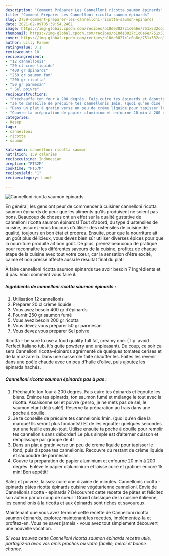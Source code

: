 ```yaml
---
description: "Comment Préparer Les Cannelloni ricotta saumon épinards"
title: "Comment Préparer Les Cannelloni ricotta saumon épinards"
slug: 2759-comment-preparer-les-cannelloni-ricotta-saumon-epinards
date: 2021-02-09T05:39:54.246Z
image: https://img-global.cpcdn.com/recipes/b18de3827c1c0a6e/751x532cq70/cannelloni-ricotta-saumon-epinards-photo-principale-de-la-recette.jpg
thumbnail: https://img-global.cpcdn.com/recipes/b18de3827c1c0a6e/751x532cq70/cannelloni-ricotta-saumon-epinards-photo-principale-de-la-recette.jpg
cover: https://img-global.cpcdn.com/recipes/b18de3827c1c0a6e/751x532cq70/cannelloni-ricotta-saumon-epinards-photo-principale-de-la-recette.jpg
author: Lilly Farmer
ratingvalue: 3.1
reviewcount: 10
recipeingredient:
- "12 cannellonis"
- "20 cl crme liquide"
- "400 gr dpinards"
- "250 gr saumon fum"
- "200 gr ricotta"
- "50 gr parmesan"
- " Sel poivre"
recipeinstructions:
- "Préchauffe ton four à 200 degrés. Fais cuire tes épinards et égoutte les biens. Émince tes épinards, ton saumon fumé et mélange le tout avec la ricotta. Assaisonne sel et poivre (perso, je ne mets pas de sel, le saumon étant déjà salé!). Réserve ta préparation au frais dans une poche à douille."
- "Je te conseille de précuire tes cannellonis 1min. (quoi qu’en dise la marque! Ils seront plus fondants!) Et de les égoutter quelques secondes sur une feuille essuie-tout. Utilise ensuite ta poche à douille pour remplir tes cannellonis sans déborder! Le plus simple est d’alterner cuisson et remplissage par groupe de 4!"
- "Dans un plat à gratin verse un peu de crème liquide pour tapisser le fond, puis dispose tes cannellonis. Recouvre du restant de crème liquide et saupoudre de parmesan."
- "Couvre ta préparation de papier aluminium et enfourne 20 min à 200 degrés. Enlève le papier d’aluminium et laisse cuire et gratiner encore 15 min! Bon appétit!"
categories:
- Resep
tags:
- cannelloni
- ricotta
- saumon

katakunci: cannelloni ricotta saumon 
nutrition: 159 calories
recipecuisine: Indonesian
preptime: "PT32M"
cooktime: "PT57M"
recipeyield: "1"
recipecategory: Lunch

---
```



![Cannelloni ricotta saumon épinards](https://img-global.cpcdn.com/recipes/b18de3827c1c0a6e/751x532cq70/cannelloni-ricotta-saumon-epinards-photo-principale-de-la-recette.jpg)

En général, les gens ont peur de commencer à cuisiner cannelloni ricotta saumon épinards de peur que les aliments qu'ils produisent ne soient pas bons. Beaucoup de choses ont un effet sur la qualité gustative de cannelloni ricotta saumon épinards! Tout d'abord, du type d'ustensiles de cuisine, assurez-vous toujours d'utiliser des ustensiles de cuisine de qualité, toujours en bon état et propres. Ensuite, pour que la nourriture ait un goût plus délicieux, vous devez bien sûr utiliser diverses épices pour que la nourriture produite ait bon goût. De plus, prenez beaucoup de pratique pour reconnaître les différentes saveurs de la cuisine, profitez de chaque étape de la cuisine avec tout votre cœur, car la sensation d'être excité, calme et non pressé affecte aussi le résultat final du plat!

<!--inarticleads1-->

À faire cannelloni ricotta saumon épinards tue avoir besoin 7 Ingrédients et 4 pas. Voici comment vous faire il.

##### Ingrédients de cannelloni ricotta saumon épinards :

1. Utilisation 12 cannellonis
1. Préparer 20 cl crème liquide
1. Vous avez besoin 400 gr d’épinards
1. Fournir 250 gr saumon fumé
1. Vous avez besoin 200 gr ricotta
1. Vous devez vous préparer 50 gr parmesan
1. Vous devez vous préparer  Sel poivre


Ricotta - be sure to use a food quality full fat, creamy one. (Tip: avoid Perfect Italiano tub, it&#39;s quite powdery and unpleasant). Du coup, ce soir ça sera Cannelloni ricotta-épinards agrémenté de quelques tomates cerises et de la mozzarella. Dans une casserole faite chauffer les. Faites les revenir dans une poêle chaude avec un peu d&#39;huile d&#39;olive, puis ajoutez les épinards hachés. 

<!--inarticleads2-->

##### Cannelloni ricotta saumon épinards pas à pas :

1. Préchauffe ton four à 200 degrés. Fais cuire tes épinards et égoutte les biens. Émince tes épinards, ton saumon fumé et mélange le tout avec la ricotta. Assaisonne sel et poivre (perso, je ne mets pas de sel, le saumon étant déjà salé!). Réserve ta préparation au frais dans une poche à douille.
1. Je te conseille de précuire tes cannellonis 1min. (quoi qu’en dise la marque! Ils seront plus fondants!) Et de les égoutter quelques secondes sur une feuille essuie-tout. Utilise ensuite ta poche à douille pour remplir tes cannellonis sans déborder! Le plus simple est d’alterner cuisson et remplissage par groupe de 4!
1. Dans un plat à gratin verse un peu de crème liquide pour tapisser le fond, puis dispose tes cannellonis. Recouvre du restant de crème liquide et saupoudre de parmesan.
1. Couvre ta préparation de papier aluminium et enfourne 20 min à 200 degrés. Enlève le papier d’aluminium et laisse cuire et gratiner encore 15 min! Bon appétit!


Salez et poivrez, laissez cuire une dizaine de minutes. Cannellonis ricotta - épinards pâtes ricotta épinards cuisine végétarienne cannelloni. Envie de Cannellonis ricotta - épinards ? Découvrez cette recette de pâtes et félicitez son auteur par un coup de coeur ! Grand classique de la cuisine italienne, les cannellonis à la ricotta et aux épinards sont riches et savoureux. 

<!--inarticleads1-->

<p>
Maintenant que vous avez terminé cette recette de Cannelloni ricotta saumon épinards, explorez maintenant les recettes, implémentez-la et profitez-en. Vous ne savez jamais - vous avez tout simplement découvert une nouvelle vocation.
</p>

<p>
<i>Si vous trouvez cette Cannelloni ricotta saumon épinards recette utile, partagez-la avec vos amis proches ou votre famille, merci et bonne chance.</i>
</p>
